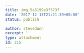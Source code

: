 ```yaml
---
title: img_5a3199e3f373f
date: '2017-12-13T21:21:39+00:00'
status: publish

author: stevedunn
excerpt: ''
type: attachment
id: 215
---
```

<!DOCTYPE html PUBLIC "-//W3C//DTD HTML 4.0 Transitional//EN" "http://www.w3.org/TR/REC-html40/loose.dtd">
<?xml encoding="UTF-8">
